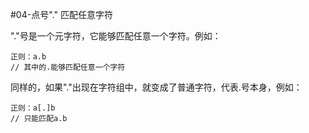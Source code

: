 #04-点号"." 匹配任意字符

"."号是一个元字符，它能够匹配任意一个字符。例如：
```
正则：a.b  
// 其中的.能够匹配任意一个字符  
```
同样的，如果"."出现在字符组中，就变成了普通字符，代表.号本身，例如：
```
正则：a[.]b  
// 只能匹配a.b  
```
